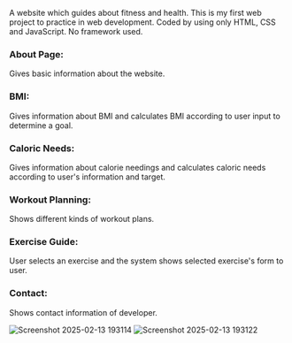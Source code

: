 A website which guides about fitness and health. This is my first web project to practice in web development. Coded by using only HTML, CSS and JavaScript. No framework used.



### About Page:
Gives basic information about the website.

### BMI:
Gives information about BMI and calculates BMI according to user input to determine a goal.

### Caloric Needs:
Gives information about calorie needings and calculates caloric needs according to user's information and target.

### Workout Planning:
Shows different kinds of workout plans.

### Exercise Guide:
User selects an exercise and the system shows selected exercise's form to user.


### Contact:
Shows contact information of developer.



![Screenshot 2025-02-13 193114](https://github.com/user-attachments/assets/24a83949-9261-4674-92e1-40767f017b69)
![Screenshot 2025-02-13 193122](https://github.com/user-attachments/assets/a812a8fe-bb9c-422f-82bd-080409cd9572)
